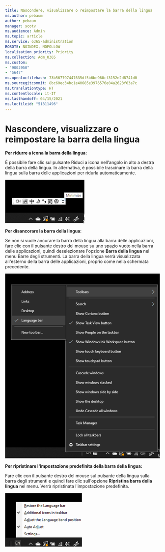 ```yaml
---
title: Nascondere, visualizzare o reimpostare la barra della lingua
ms.author: pebaum
author: pebaum
manager: scotv
ms.audience: Admin
ms.topic: article
ms.service: o365-administration
ROBOTS: NOINDEX, NOFOLLOW
localization_priority: Priority
ms.collection: Adm_O365
ms.custom:
- "9002950"
- "5647"
ms.openlocfilehash: 73b567797447635df5b6be960cf3152e2d8741d0
ms.sourcegitcommit: 8bc60ec34bc1e40685e3976576e04a2623f63a7c
ms.translationtype: HT
ms.contentlocale: it-IT
ms.lasthandoff: 04/15/2021
ms.locfileid: "51811496"
---
```

# <a name="hide-display-or-reset-the-language-bar"></a>Nascondere, visualizzare o reimpostare la barra della lingua

**Per ridurre a icona la barra della lingua:**

È possibile fare clic sul pulsante Riduci a icona nell'angolo in alto a destra della barra della lingua. In alternativa, è possibile trascinare la barra della lingua sulla barra delle applicazioni per ridurla automaticamente.

![Ridurre a icona la barra della lingua](media/minimize-language-bar.png)

**Per disancorare la barra della lingua:**

Se non si vuole ancorare la barra della lingua alla barra delle applicazioni, fare clic con il pulsante destro del mouse su uno spazio vuoto nella barra delle applicazioni, quindi deselezionare l'opzione **Barra della lingua** nel menu Barre degli strumenti. La barra della lingua verrà visualizzata all'esterno della barra delle applicazioni, proprio come nella schermata precedente.

![Disancorare la barra della lingua](media/pop-out-language-bar.png)

**Per ripristinare l'impostazione predefinita della barra della lingua:**

Fare clic con il pulsante destro del mouse sul pulsante della lingua sulla barra degli strumenti e quindi fare clic sull'opzione **Ripristina barra della lingua** nel menu. Verrà ripristinata l'impostazione predefinita.

![Ripristinare la barra della lingua](media/restore-language-bar.png)
